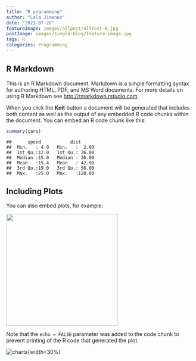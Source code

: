 ```yaml
---
title: "R pogramming"
author: "Lala Jimenez"
date: "2023-07-20"
featureImage: images/allpost/allPost-8.jpg
postImage: images/single-blog/feature-image.jpg
tags: R
categories: Programming
---
```




## R Markdown

This is an R Markdown document. Markdown is a simple formatting syntax for authoring HTML, PDF, and MS Word documents. For more details on using R Markdown see <http://rmarkdown.rstudio.com>.

When you click the **Knit** button a document will be generated that includes both content as well as the output of any embedded R code chunks within the document. You can embed an R code chunk like this:


```r
summary(cars)
```

```
##      speed           dist       
##  Min.   : 4.0   Min.   :  2.00  
##  1st Qu.:12.0   1st Qu.: 26.00  
##  Median :15.0   Median : 36.00  
##  Mean   :15.4   Mean   : 42.98  
##  3rd Qu.:19.0   3rd Qu.: 56.00  
##  Max.   :25.0   Max.   :120.00
```

## Including Plots

You can also embed plots, for example:

<img src="https://shielaj.netlify.app/blog/r-codes/Rprog_files/figure-html/pressure-1.png" width="300px" />

Note that the `echo = FALSE` parameter was added to the code chunk to prevent printing of the R code that generated the plot.



![charts](https://shielaj.netlify.app/blog/r-codes/Rprog_files/figure-html/pressure-1.png){width=30%}
